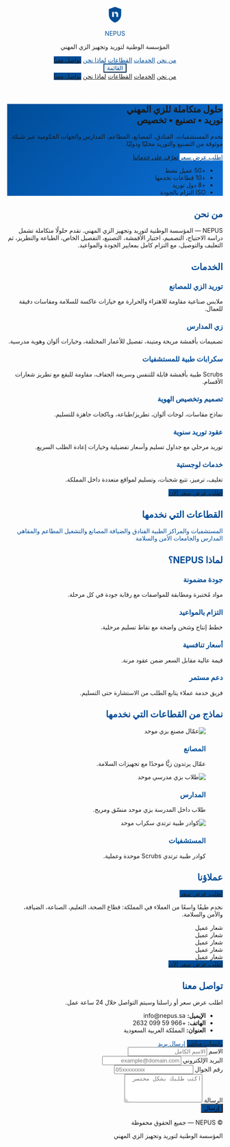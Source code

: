 <!DOCTYPE html>
<html lang="ar" dir="rtl">
<head>
  <meta charset="utf-8" />
  <meta name="viewport" content="width=device-width, initial-scale=1" />
  <title>NEPUS | المؤسسة الوطنية لتوريد وتجهيز الزي المهني</title>
  <meta name="description" content="المؤسسة الوطنية لتوريد وتجهيز الزي المهني (NEPUS) — توريد وتصنيع وتخصيص الزي المهني للمستشفيات والفنادق والمصانع والقطاعات المختلفة." />

  <!-- Tailwind CDN -->
  <link href="https://cdn.jsdelivr.net/npm/tailwindcss@2.2.19/dist/tailwind.min.css" rel="stylesheet" />
  <style>
    :root{
      --brand-blue:#004C97; /* أزرق رسمي */
      --brand-blue-600:#0a5fb3;
      --brand-gray:#4A4A4A; /* رمادي داكن */
      --brand-gray-200:#D9D9D9; /* رمادي فاتح */
    }
    .brand-gradient{background:linear-gradient(135deg,var(--brand-blue),#0b6fd6);} 
    .container{max-width:1100px}
    .logo-mark{width:42px;height:42px}
    html{scroll-behavior:smooth}
  </style>
</head>
<body class="bg-white text-gray-800">
  <!-- Header -->
  <header class="sticky top-0 z-50 bg-white/90 backdrop-filter backdrop-blur border-b border-gray-100">
    <div class="container mx-auto px-4 py-3 flex items-center justify-between">
      <div class="flex items-center space-x-3 space-x-reverse">
        <!-- Simple shield + NU monogram -->
        <svg class="logo-mark" viewBox="0 0 64 64" fill="none" xmlns="http://www.w3.org/2000/svg" aria-hidden="true">
          <path d="M32 4l22 8v18c0 16-10 26-22 30C20 56 10 46 10 30V12l22-8z" fill="var(--brand-blue)"/>
          <path d="M22 22h6v18h-6V22zm14 0c3.866 0 7 3.134 7 7v11h-6V29a1 1 0 00-1-1h-5v-6h5z" fill="white"/>
        </svg>
        <div>
          <p class="font-bold text-lg" style="color:var(--brand-blue)">NEPUS</p>
          <p class="text-xs text-gray-500">المؤسسة الوطنية لتوريد وتجهيز الزي المهني</p>
        </div>
      </div>
      <nav class="hidden md:flex items-center gap-6 text-sm">
        <a href="#about" class="hover:text-blue-800" style="color:var(--brand-blue)">من نحن</a>
        <a href="#services" class="hover:text-blue-800" style="color:var(--brand-blue)">الخدمات</a>
        <a href="#sectors" class="hover:text-blue-800" style="color:var(--brand-blue)">القطاعات</a>
        <a href="#why" class="hover:text-blue-800" style="color:var(--brand-blue)">لماذا نحن</a>
        <a href="#contact" class="px-4 py-2 rounded-lg text-white" style="background:var(--brand-blue)">تواصل معنا</a>
      </nav>
      <button onclick="document.getElementById('mnav').classList.toggle('hidden')" class="md:hidden px-3 py-2 rounded border" style="border-color:var(--brand-blue);color:var(--brand-blue)">القائمة</button>
    </div>
    <div id="mnav" class="md:hidden hidden border-t">
      <div class="px-4 py-3 flex flex-col gap-3 text-sm">
        <a href="#about" onclick="mhide()" class="text-blue-900">من نحن</a>
        <a href="#services" onclick="mhide()" class="text-blue-900">الخدمات</a>
        <a href="#sectors" onclick="mhide()" class="text-blue-900">القطاعات</a>
        <a href="#why" onclick="mhide()" class="text-blue-900">لماذا نحن</a>
        <a href="#contact" onclick="mhide()" class="px-4 py-2 rounded-lg text-white text-center" style="background:var(--brand-blue)">تواصل معنا</a>
      </div>
    </div>
  </header>

  <!-- Hero -->
  <section class="brand-gradient text-white">
    <div class="container mx-auto px-4 py-16 md:py-24 grid md:grid-cols-2 gap-8 items-center">
      <div>
        <h1 class="text-3xl md:text-5xl font-extrabold leading-tight">حلول متكاملة للزي المهني<br/>توريد • تصنيع • تخصيص</h1>
        <p class="mt-4 text-lg text-white/90">نخدم المستشفيات، الفنادق، المصانع، المطاعم، المدارس والجهات الحكومية عبر شبكة موثوقة من التصنيع والتوريد محليًا ودوليًا.</p>
        <div class="mt-6 flex gap-3">
          <a href="#contact" class="px-5 py-3 rounded-lg font-semibold" style="background:#ffffff;color:var(--brand-blue)">اطلب عرض سعر</a>
          <a href="#services" class="px-5 py-3 rounded-lg font-semibold border border-white/70">تعرّف على خدماتنا</a>
        </div>
      </div>
      <div class="bg-white/10 rounded-2xl p-6 md:p-8">
        <ul class="grid grid-cols-2 gap-4 text-sm">
          <li class="bg-white/15 rounded-lg p-4"><span class="block text-2xl font-bold">+50</span> عميل نشط</li>
          <li class="bg-white/15 rounded-lg p-4"><span class="block text-2xl font-bold">+10</span> قطاعات نخدمها</li>
          <li class="bg-white/15 rounded-lg p-4"><span class="block text-2xl font-bold">+8</span> دول توريد</li>
          <li class="bg-white/15 rounded-lg p-4"><span class="block text-2xl font-bold">ISO</span> التزام بالجودة</li>
        </ul>
      </div>
    </div>
  </section>

  <!-- About -->
  <section id="about" class="py-16 md:py-20 bg-gray-50">
    <div class="container mx-auto px-4">
      <div class="max-w-3xl">
        <h2 class="text-2xl md:text-3xl font-bold mb-4" style="color:var(--brand-blue)">من نحن</h2>
        <p class="text-gray-700 leading-8">NEPUS — المؤسسة الوطنية لتوريد وتجهيز الزي المهني. نقدم حلولًا متكاملة تشمل دراسة الاحتياج، التصميم، اختيار الأقمشة، التصنيع، التفصيل الخاص، الطباعة والتطريز، ثم التغليف والتوصيل، مع التزام كامل بمعايير الجودة والمواعيد.</p>
      </div>
    </div>
  </section>

  <!-- Services -->
  <section id="services" class="py-16 md:py-20">
    <div class="container mx-auto px-4">
      <h2 class="text-2xl md:text-3xl font-bold mb-10" style="color:var(--brand-blue)">الخدمات</h2>
      <div class="grid md:grid-cols-3 gap-6">
        <div class="p-6 rounded-xl border border-gray-100 shadow-sm">
          <h3 class="font-bold mb-2 text-lg" style="color:var(--brand-blue)">توريد الزي للمصانع</h3>
          <p class="text-gray-600">ملابس صناعية مقاومة للاهتراء والحرارة مع خيارات عاكسة للسلامة ومقاسات دقيقة للعمال.</p>
        </div>
        <div class="p-6 rounded-xl border border-gray-100 shadow-sm">
          <h3 class="font-bold mb-2 text-lg" style="color:var(--brand-blue)">زي المدارس</h3>
          <p class="text-gray-600">تصميمات بأقمشة مريحة ومتينة، تفصيل للأعمار المختلفة، وخيارات ألوان وهوية مدرسية.</p>
        </div>
        <div class="p-6 rounded-xl border border-gray-100 shadow-sm">
          <h3 class="font-bold mb-2 text-lg" style="color:var(--brand-blue)">سكرابات طبية للمستشفيات</h3>
          <p class="text-gray-600">Scrubs طبية بأقمشة قابلة للتنفس وسريعة الجفاف، مقاومة للبقع مع تطريز شعارات الأقسام.</p>
        </div>
        <div class="p-6 rounded-xl border border-gray-100 shadow-sm">
          <h3 class="font-bold mb-2 text-lg" style="color:var(--brand-blue)">تصميم وتخصيص الهوية</h3>
          <p class="text-gray-600">نماذج مقاسات، لوحات ألوان، تطريز/طباعة، وباكجات جاهزة للتسليم.</p>
        </div>
        <div class="p-6 rounded-xl border border-gray-100 shadow-sm">
          <h3 class="font-bold mb-2 text-lg" style="color:var(--brand-blue)">عقود توريد سنوية</h3>
          <p class="text-gray-600">توريد مرحلي مع جداول تسليم وأسعار تفضيلية وخيارات إعادة الطلب السريع.</p>
        </div>
        <div class="p-6 rounded-xl border border-gray-100 shadow-sm">
          <h3 class="font-bold mb-2 text-lg" style="color:var(--brand-blue)">خدمات لوجستية</h3>
          <p class="text-gray-600">تغليف، ترميز، تتبع شحنات، وتسليم لمواقع متعددة داخل المملكة.</p>
        </div>
      </div>
      <div class="mt-8">
        <a href="#contact" class="inline-block px-5 py-3 rounded-lg text-white font-semibold" style="background:var(--brand-blue)">اطلب عرض سعر الآن</a>
      </div>
    </div>
  </section>

  <!-- Sectors -->
  <section id="sectors" class="py-16 md:py-20 bg-gray-50">
    <div class="container mx-auto px-4">
      <h2 class="text-2xl md:text-3xl font-bold mb-6" style="color:var(--brand-blue)">القطاعات التي نخدمها</h2>
      <div class="flex flex-wrap gap-3">
        <span class="px-4 py-2 rounded-full border" style="border-color:var(--brand-blue);color:var(--brand-blue)">المستشفيات والمراكز الطبية</span>
        <span class="px-4 py-2 rounded-full border" style="border-color:var(--brand-blue);color:var(--brand-blue)">الفنادق والضيافة</span>
        <span class="px-4 py-2 rounded-full border" style="border-color:var(--brand-blue);color:var(--brand-blue)">المصانع والتشغيل</span>
        <span class="px-4 py-2 rounded-full border" style="border-color:var(--brand-blue);color:var(--brand-blue)">المطاعم والمقاهي</span>
        <span class="px-4 py-2 rounded-full border" style="border-color:var(--brand-blue);color:var(--brand-blue)">المدارس والجامعات</span>
        <span class="px-4 py-2 rounded-full border" style="border-color:var(--brand-blue);color:var(--brand-blue)">الأمن والسلامة</span>
      </div>
    </div>
  </section>

  <!-- Why Us -->
  <section id="why" class="py-16 md:py-20">
    <div class="container mx-auto px-4">
      <h2 class="text-2xl md:text-3xl font-bold mb-6" style="color:var(--brand-blue)">لماذا NEPUS؟</h2>
      <div class="grid md:grid-cols-4 gap-6">
        <div class="p-6 rounded-xl bg-gray-50 border border-gray-100">
          <h3 class="font-bold mb-2" style="color:var(--brand-blue)">جودة مضمونة</h3>
          <p class="text-gray-600">مواد مُختبرة ومطابقة للمواصفات مع رقابة جودة في كل مرحلة.</p>
        </div>
        <div class="p-6 rounded-xl bg-gray-50 border border-gray-100">
          <h3 class="font-bold mb-2" style="color:var(--brand-blue)">التزام بالمواعيد</h3>
          <p class="text-gray-600">خطط إنتاج وشحن واضحة مع نقاط تسليم مرحلية.</p>
        </div>
        <div class="p-6 rounded-xl bg-gray-50 border border-gray-100">
          <h3 class="font-bold mb-2" style="color:var(--brand-blue)">أسعار تنافسية</h3>
          <p class="text-gray-600">قيمة عالية مقابل السعر ضمن عقود مرنة.</p>
        </div>
        <div class="p-6 rounded-xl bg-gray-50 border border-gray-100">
          <h3 class="font-bold mb-2" style="color:var(--brand-blue)">دعم مستمر</h3>
          <p class="text-gray-600">فريق خدمة عملاء يتابع الطلب من الاستشارة حتى التسليم.</p>
        </div>
      </div>
    </div>
  </section>
  <!-- Gallery / Sectors Visual -->
  <section id="gallery" class="py-16 md:py-20 bg-gray-50">
    <div class="container mx-auto px-4">
      <h2 class="text-2xl md:text-3xl font-bold mb-6" style="color:var(--brand-blue)">نماذج من القطاعات التي نخدمها</h2>
      <div class="grid md:grid-cols-3 gap-6">
        <figure class="overflow-hidden rounded-2xl border border-gray-100 shadow-sm">
          <img src="https://images.unsplash.com/photo-1581091014534-8987c1d1d1d5?q=80&w=1200&auto=format&fit=crop" alt="عمّال مصنع بزي موحد" class="w-full h-56 object-cover"/>
          <figcaption class="p-4">
            <h3 class="font-bold mb-1" style="color:var(--brand-blue)">المصانع</h3>
            <p class="text-gray-600 text-sm">عمّال يرتدون زيًّا موحدًا مع تجهيزات السلامة.</p>
          </figcaption>
        </figure>
        <figure class="overflow-hidden rounded-2xl border border-gray-100 shadow-sm">
          <img src="https://images.unsplash.com/photo-1588072432836-e10032774350?q=80&w=1200&auto=format&fit=crop" alt="طلاب بزي مدرسي موحد" class="w-full h-56 object-cover"/>
          <figcaption class="p-4">
            <h3 class="font-bold mb-1" style="color:var(--brand-blue)">المدارس</h3>
            <p class="text-gray-600 text-sm">طلاب داخل المدرسة بزي موحد منسّق ومريح.</p>
          </figcaption>
        </figure>
        <figure class="overflow-hidden rounded-2xl border border-gray-100 shadow-sm">
          <img src="https://images.unsplash.com/photo-1582719478250-c89cae4dc85b?q=80&w=1200&auto=format&fit=crop" alt="كوادر طبية ترتدي سكراب موحد" class="w-full h-56 object-cover"/>
          <figcaption class="p-4">
            <h3 class="font-bold mb-1" style="color:var(--brand-blue)">المستشفيات</h3>
            <p class="text-gray-600 text-sm">كوادر طبية ترتدي Scrubs موحدة وعملية.</p>
          </figcaption>
        </figure>
      </div>
    </div>
  </section>

  <!-- Clients -->
  <section id="clients" class="py-16 md:py-20">
    <div class="container mx-auto px-4">
      <div class="flex items-center justify-between gap-4 mb-6">
        <h2 class="text-2xl md:text-3xl font-bold" style="color:var(--brand-blue)">عملاؤنا</h2>
        <a href="#contact" class="hidden md:inline-block px-4 py-2 rounded-lg text-white" style="background:var(--brand-blue)">اطلب عرض سعر</a>
      </div>
      <p class="text-gray-700 mb-6">نخدم طيفًا واسعًا من العملاء في المملكة: قطاع الصحة، التعليم، الصناعة، الضيافة، والأمن والسلامة.</p>
      <div class="grid grid-cols-2 md:grid-cols-5 gap-4">
        <div class="h-20 rounded-xl border border-gray-200 flex items-center justify-center text-gray-500">شعار عميل</div>
        <div class="h-20 rounded-xl border border-gray-200 flex items-center justify-center text-gray-500">شعار عميل</div>
        <div class="h-20 rounded-xl border border-gray-200 flex items-center justify-center text-gray-500">شعار عميل</div>
        <div class="h-20 rounded-xl border border-gray-200 flex items-center justify-center text-gray-500">شعار عميل</div>
        <div class="h-20 rounded-xl border border-gray-200 flex items-center justify-center text-gray-500">شعار عميل</div>
      </div>
      <div class="mt-8">
        <a href="#contact" class="inline-block px-5 py-3 rounded-lg text-white font-semibold" style="background:var(--brand-blue)">اطلب عرض سعر الآن</a>
      </div>
    </div>
  </section>

  <!-- Contact -->
  <section id="contact" class="py-16 md:py-20 bg-gray-50">
    <div class="container mx-auto px-4">
      <div class="grid md:grid-cols-2 gap-8 items-start">
        <div>
          <h2 class="text-2xl md:text-3xl font-bold mb-4" style="color:var(--brand-blue)">تواصل معنا</h2>
          <p class="text-gray-700 mb-6">اطلب عرض سعر أو راسلنا وسيتم التواصل خلال 24 ساعة عمل.</p>
          <ul class="space-y-3 text-gray-700">
            <li><strong>الإيميل:</strong> info@nepus.sa</li>
            <li><strong>الهاتف:</strong> +966 59 099 2632</li>
            <li><strong>العنوان:</strong> المملكة العربية السعودية</li>
          </ul>
          <div class="mt-4 flex gap-3">
            <a href="https://wa.me/966590992632" class="px-4 py-2 rounded-lg text-white" style="background:var(--brand-blue)">واتساب مباشر</a>
            <a href="mailto:info@nepus.sa" class="px-4 py-2 rounded-lg border" style="border-color:var(--brand-blue);color:var(--brand-blue)">إرسال بريد</a>
          </div>
        </div>
        <form onsubmit="event.preventDefault(); alert('تم إرسال طلبك بنجاح، سنعاود التواصل قريبًا.');" class="bg-white p-6 rounded-2xl shadow border border-gray-100">
          <div class="grid grid-cols-1 gap-4">
            <div>
              <label class="block text-sm mb-1">الاسم</label>
              <input type="text" required class="w-full rounded-lg border px-3 py-2" placeholder="الاسم الكامل" />
            </div>
            <div>
              <label class="block text-sm mb-1">البريد الإلكتروني</label>
              <input type="email" required class="w-full rounded-lg border px-3 py-2" placeholder="example@domain.com" />
            </div>
            <div>
              <label class="block text-sm mb-1">رقم الجوال</label>
              <input type="tel" class="w-full rounded-lg border px-3 py-2" placeholder="05xxxxxxxx" />
            </div>
            <div>
              <label class="block text-sm mb-1">الرسالة</label>
              <textarea rows="4" required class="w-full rounded-lg border px-3 py-2" placeholder="اكتب طلبك بشكل مختصر"></textarea>
            </div>
            <button type="submit" class="mt-2 px-5 py-3 rounded-lg text-white font-semibold" style="background:var(--brand-blue)">إرسال</button>
          </div>
        </form>
      </div>
    </div>
  </section>

  <footer class="py-8 border-t">
    <div class="container mx-auto px-4 text-sm text-gray-600 flex flex-col md:flex-row items-center justify-between gap-3">
      <p>© <span id="year"></span> NEPUS — جميع الحقوق محفوظة</p>
      <p>المؤسسة الوطنية لتوريد وتجهيز الزي المهني</p>
    </div>
  </footer>

  <script>
    function mhide(){document.getElementById('mnav').classList.add('hidden')}
    document.getElementById('year').textContent = new Date().getFullYear()
  </script>
</body>
</html>
